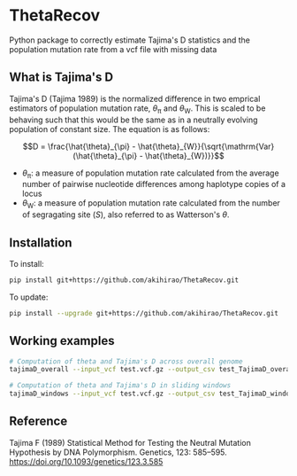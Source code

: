 # ThetaRecov
Python package to correctly estimate Tajima's D statistics and the population mutation rate from a vcf file with missing data

## What is Tajima's D
Tajima's D (Tajima 1989) is the normalized difference in two emprical estimators of population mutation rate, <i>&#952;</i><sub>&#960;</sub> and <i>&#952;</i><sub>W</sub>. This is scaled to be behaving such that this would be the same as in a neutrally evolving population of constant size. The equation is as follows:  
```math
D = \frac{\hat{\theta}_{\pi} - \hat{\theta}_{W}}{\sqrt{\mathrm{Var}(\hat{\theta}_{\pi} - \hat{\theta}_{W})}}
```

*  <i>&#952;</i><sub>&#960;</sub>: a measure of population mutation rate calculated from the average number of pairwise nucleotide differences among haplotype copies of a locus
* <i>&#952;</i><sub>W</sub>: a measure of population mutation rate calculated from the number of segragating site (<i>S</i>), also referred to as Watterson's <i>&#952;</i>. 


## Installation
To install:
```bash
pip install git+https://github.com/akihirao/ThetaRecov.git
```

To update:
```bash
pip install --upgrade git+https://github.com/akihirao/ThetaRecov.git
```

## Working examples
```bash
# Computation of theta and Tajima's D across overall genome
tajimaD_overall --input_vcf test.vcf.gz --output_csv test_TajimaD_overall.csv

# Computation of theta and Tajima's D in sliding windows
tajimaD_windows --input_vcf test.vcf.gz --output_csv test_TajimaD_windows.csv --windows_size 1000
```

## Reference
Tajima F (1989) Statistical Method for Testing the Neutral Mutation Hypothesis by DNA Polymorphism. Genetics, 123: 585–595. https://doi.org/10.1093/genetics/123.3.585
